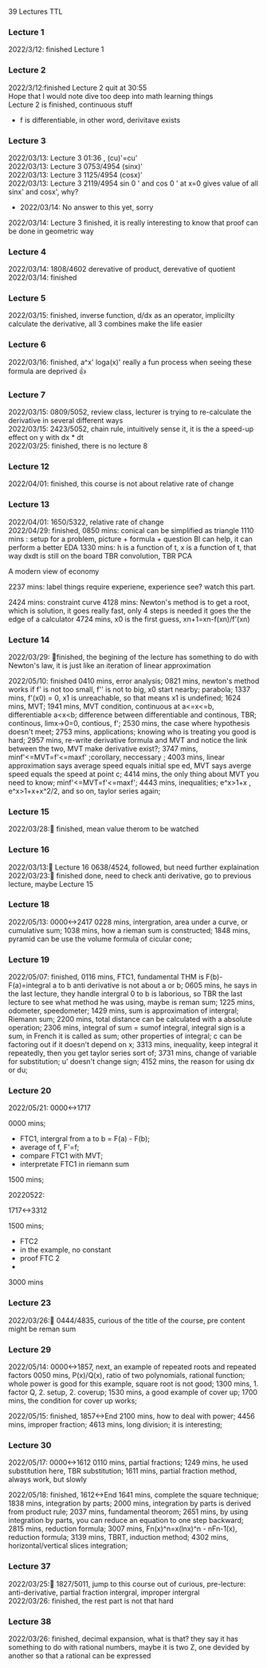 39 Lectures TTL
### Lecture 1 <br>
2022/3/12: finished Lecture 1 <br>
### Lecture 2 <br>
2022/3/12:finished Lecture 2 quit at 30:55 <br>
Hope that I would note dive too deep into math learning things<br>
Lecture 2 is finished, continuous stuff
* f is differentiable, in other word, derivitave exists <br>
### Lecture 3 <br>
2022/03/13: Lecture 3 01:36 , (cu)'=cu' <br>
2022/03/13: Lecture 3 0753/4954 (sinx)' <br>
2022/03/13: Lecture 3 1125/4954 (cosx)' <br>
2022/03/13: Lecture 3 2119/4954 sin 0 ' and cos 0 ' at x=0 gives value of all sinx' and cosx', why? <br>
- 2022/03/14: No answer to this yet, sorry <br>

2022/03/14: Lecture 3 finished, it is really interesting to know that proof can be done in geometric way <br>
### Lecture 4 <br>
2022/03/14: 1808/4602 derevative of product, derevative of quotient <br>
2022/03/14: finished <br>
### Lecture 5 <br>
2022/03/15: finished, inverse function, d/dx as an operator, implicilty calculate the derivative, all 3 combines make the life easier <br>
### Lecture 6 <br>
2022/03/16: finished, a^x' loga(x)' really a fun process when seeing these formula are deprived 👍
### Lecture 7 <br>
2022/03/15: 0809/5052, review class, lecturer is trying to re-calculate the derivative in several different ways <br>
2022/03/15: 2423/5052, chain rule, intuitively sense it, it is the a speed-up effect on y with dx * dt <br>
2022/03/25: finished, there is no lecture 8 <br>
### Lecture 12 <br>
2022/04/01: finished, this course is not about relative rate of change
### Lecture 13 <br>
2022/04/01: 1650/5322, relative rate of change <br>
2022/04/29: finished, 0850 mins: conical can be simplified as triangle
1110 mins : setup for a problem, picture + formula + question
BI can help, it can perform a better EDA
1330 mins: h is a function of t, x is a function of t, that way dxdt is still on the board
TBR convolution, TBR PCA

A modern view of economy

2237 mins: label things require experiene, experience see? watch this part.

2424 mins: constraint curve
4128 mins: Newton's method is to get a root, which is solution, it goes really fast, only 4 steps is needed it goes the the edge of a calculator
4724 mins, x0 is the first guess, xn+1=xn-f(xn)/f'(xn)
### Lecture 14 <br>
2022/03/29: 💫finished, the begining of the lecture has something to do with Newton's law, it is just like an iteration of linear approximation

2022/05/10: 
finished
0410 mins, error analysis;
0821 mins, newton's method works if f' is not too small, f'' is not to big, x0 start nearby;
parabola;
1337 mins, f'(x0) = 0, x1 is unreachable, so that means x1 is undefined;
1624 mins, MVT;
1941 mins, MVT condition, continuous at a<=x<=b, differentiable a<x<b; difference between differentiable and continous, TBR;
continous, limx->0=0, contious, f';
2530 mins, the case where hypothesis doesn't meet;
2753 mins, applications;
knowing who is treating you good is hard;
2957 mins, re-write derivative formula and MVT and notice the link between the two, MVT make derivative exist?;
3747 mins, minf'<=MVT=f'<=maxf' ;corollary, neccessary ;
4003 mins, linear approximation says average speed equals initial spe ed, MVT says averge speed equals the speed at point c;
4414 mins, the only thing about MVT you need to know;
minf'<=MVT=f'<=maxf';
4443 mins, inequalities; e^x>1+x , e^x>1+x+x^2/2, and so on, taylor series again;
### Lecture 15 <br>
2022/03/28:💫 finished, mean value therom to be watched
### Lecture 16 <br>
2022/03/13:💫 Lecture 16 0638/4524, followed, but need further explaination <br>
2022/03/23:💫 finished done, need to check anti derivative, go to previous lecture, maybe Lecture 15
### Lecture 18
2022/05/13:
0000<->2417
0228 mins, intergration, area under a curve, or cumulative sum;
1038 mins, how a rieman sum is constructed;
1848 mins, pyramid can be use the volume formula of cicular cone;
### Lecture 19
2022/05/07: finished, 0116 mins, FTC1, fundamental THM is F(b)-F(a)=integral a to b
anti derivative is not about a or b;
0605 mins, he says in the last lecture, they handle intergral 0 to b is laborious, so TBR the last lecture to see what method he was using, maybe is reman sum;
1225 mins, odometer, speedometer;
1429 mins, sum is approximation of intergral;
Riemann sum;
2200 mins, total distance can be calculated with a absolute operation;
2306 mins, integral of sum = sumof integral, integral sign is a sum, in French it is called as sum;
other properties of integral; c can be factoring out if it doesn't depend on x;
3313 mins, inequality, keep integral it repeatedly, then you get taylor series sort of;
3731 mins, change of variable for substitution; u' doesn't change sign;
4152 mins, the reason for using dx or du;
### Lecture 20
2022/05/21:
0000<->1717

0000 mins;

- FTC1, intergral from a to b = F(a) - F(b);
- average of f, F'=f;
- compare FTC1 with MVT;
- interpretate FTC1 in riemann sum

1500 mins;

20220522:

1717<->3312

1500 mins;

- FTC2
- in the example, no constant
- proof FTC 2
- 

3000 mins

### Lecture 23 <br>
2022/03/26:💫 0444/4835, curious of the title of the course, pre content might be reman sum

### Lecture 29
2022/05/14:
0000<->1857, next, an example of repeated roots and repeated factors
0050 mins, P(x)/Q(x), ratio of two polynomials, rational function; whole power is good for this example, square root is not good;
1300 mins, 1. factor Q, 2. setup, 2. coverup;
1530 mins, a good example of cover up;
1700 mins, the condition for cover up works;

2022/05/15:
finished, 
1857<->End
2100 mins, how to deal with power;
4456 mins, improper fraction;
4613 mins, long division; it is interesting;

### Lecture 30
2022/05/17:
0000<->1612
0110 mins, partial fractions;
1249 mins, he used substitution here, TBR substitution;
1611 mins, partial fraction method, always work, but slowly

2022/05/18:
finished,
1612<->End
1641 mins, complete the square technique;
1838 mins, integration by parts;
2000 mins, integration by parts is derived from product rule;
2037 mins, fundamental theorom;
2651 mins, by using integration by parts, you can reduce an equation to one step backward;
2815 mins, reduction formula;
3007 mins, Fn(x)^n=x(lnx)^n - nFn-1(x), reduction formula;
3139 mins, TBRT, induction method;
4302 mins, horizontal/vertical slices integration;

### Lecture 37 <br>
2022/03/25:💫 1827/5011, jump to this course out of curious, pre-lecture: anti-derivative, partial fraction intergral, improper intergral <br>
2022/03/26: finished, the rest part is not that hard<br>

### Lecture 38 <br>
2022/03/26:  finished, decimal expansion, what is that? they say it has something to do with rational numbers, maybe it is two Z, one devided by another so that a rational can be expressed <br>
